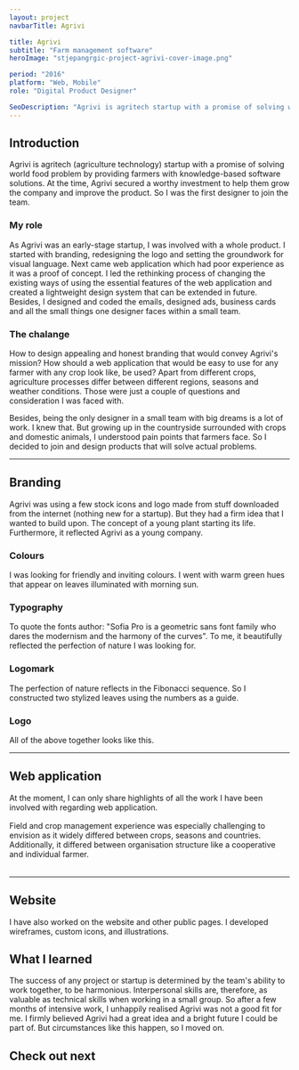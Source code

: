 ```yaml
---
layout: project
navbarTitle: Agrivi

title: Agrivi
subtitle: "Farm management software"
heroImage: "stjepangrgic-project-agrivi-cover-image.png"

period: "2016"
platform: "Web, Mobile"
role: "Digital Product Designer"

SeoDescription: "Agrivi is agritech startup with a promise of solving world food problem by providing farmers with knowledge-based software solutions. Designed by Stjepan Grgic"
---
```


## Introduction
Agrivi is agritech (agriculture technology) startup with a promise of solving world food problem by providing farmers with knowledge-based software solutions. At the time, Agrivi secured a worthy investment to help them grow the company and improve the product. So I was the first designer to join the team.

### My role
As Agrivi was an early-stage startup, I was involved with a whole product. I started with branding, redesigning the logo and setting the groundwork for visual language. Next came web application which had poor experience as it was a proof of concept. I led the rethinking process of changing the existing ways of using the essential features of the web application and created a lightweight design system that can be extended in future. Besides, I designed and coded the emails, designed ads, business cards and all the small things one designer faces within a small team.


### The chalange
How to design appealing and honest branding that would convey Agrivi's mission? How should a web application that would be easy to use for any farmer with any crop look like, be used? Apart from different crops, agriculture processes differ between different regions, seasons and weather conditions. Those were just a couple of questions and consideration I was faced with.

Besides, being the only designer in a small team with big dreams is a lot of work. I knew that. But growing up in the countryside surrounded with crops and domestic animals, I understood pain points that farmers face. So I decided to join and design products that will solve actual problems. 

<hr class="gradient">

## Branding
Agrivi was using a few stock icons and logo made from stuff downloaded from the internet (nothing new for a startup). But they had a firm idea that I wanted to build upon. The concept of a young plant starting its life. Furthermore, it reflected Agrivi as a young company.

<figure class="project-width">
  <simg name="stjepangrgic-project-agrivi-branding-idea.jpg" />
</figure> 
  

### Colours
I was looking for friendly and inviting colours. I went with warm green hues that appear on leaves illuminated with morning sun.

<figure class="photo-width">
  <simg name="stjepangrgic-project-agrivi-colors.png" />
</figure>

<section class="typography">
<div class="text">

### Typography
To quote the fonts author: "Sofia Pro is a geometric sans font family who dares the modernism and the harmony of the curves". To me, it beautifully reflected the perfection of nature I was looking for.

</div>
<figure>
  <simg name="stjepangrgic-project-agrivi-typography.png" />
</figure>
</section>

### Logomark
The perfection of nature reflects in the Fibonacci sequence. So I constructed two stylized leaves using the numbers as a guide.

<figure class="logomark-1">
  <simg name="stjepangrgic-project-agrivi-logomark-construction.png" />
</figure>
<figure class="logomark-2">
  <simg name="stjepangrgic-project-agrivi-logomark.png" />
</figure>

### Logo
All of the above together looks like this.

<figure class="g2-2">
  <simg name="stjepangrgic-project-agrivi-logo-construction.png" />
</figure>
<figure class="g2-2">
  <simg name="stjepangrgic-project-agrivi-logo.png" />
</figure>
<figure class="gcs2 span12">
  <simg name="stjepangrgic-project-agrivi-logo-monochrome-light.png" />
</figure>
<figure class="gcs14 span12">
  <simg name="stjepangrgic-project-agrivi-logo-monochrome-dark.png" />
</figure>

<hr class="gradient">

## Web application
At the moment, I can only share highlights of all the work I have been involved with regarding web application.

<figure class="project-width" style="margin-bottom: 1rem" >
  <simg name="stjepangrgic-project-agrivi-webapp.png" />
</figure>

Field and crop management experience was especially challenging to envision as it widely differed between crops, seasons and countries. Additionally, it differed between organisation structure like a cooperative and individual farmer.

<figure class="project-width" style="margin-top: 2rem">
  <simg name="stjepangrgic-project-agrivi-webapp-fields.png" />
</figure>


<hr class="gradient">

## Website
I have also worked on the website and other public pages. I developed wireframes, custom icons, and illustrations.

<figure class="project-width">
  <simg name="stjepangrgic-project-agrivi-website.jpg" />
</figure>
  
<section class="conclusion full-width grid">

## What I learned
The success of any project or startup is determined by the team's ability to work together, to be harmonious. Interpersonal skills are, therefore, as valuable as technical skills when working in a small group. So after a few months of intensive work, I unhappily realised Agrivi was not a good fit for me.  I firmly believed Agrivi had a great idea and a bright future I could be part of. But circumstances like this happen, so I moved on.

## Check out next

<div class="next-project project-width">
  <ProjectCard
    url="/work/vip-xmass-chat"
    title="Vip Xmas Chat"
    description="Promotional Chat App"
    bgImage="stjepangrgic-vip-chat-card-bgImage.jpg"
    projectImage="stjepangrgic-vip-chat-card-projectImage.png"
    textColor="#000"/>
</div>

</section>


<script>
import slink from '@/components/slink.vue'
import simg from '@/components/simg.vue'
import ProjectCard from '@/components/ProjectCard.vue'
import ProjectHeroSection from '@/components/ProjectHeroSection.vue'
import ProjectInfo from '@/components/ProjectInfo.vue'
import PageHeader from '@/components/PageHeader.vue'

export default {
  components: {
    slink,
    ProjectCard,
    simg,
    ProjectHeroSection,
    ProjectInfo,
    PageHeader
  }
}
</script>

<style lang="stylus">
@import "../../node_modules/rupture/rupture"
@import "../../styles/_grid.styl"

.agrivi
  --subtitle-color: #8E6948
  --content-bgc: #F8F3F0
  --page-header-bgc: #F8F3F0
  --conclusion-bg: #ECE1DC

  hr.gradient
    &:before
      background-image: linear-gradient(180deg, #ECE1DC 0%, rgba(234,221,216,0.00) 100%);

  .hero-image
    img
      box-shadow none

  .typography
    @extend .g2-2
    @extend .grid-inner
    +above(900px)
      margin-top: 3rem;
    .text
      +above(900px)
        grid-column 14 / span 11
        display: flex;
        flex-direction: column;
        justify-content: flex-end;
        padding-bottom: 2rem;

    figure
      @extend .project-width
      +above(900px)
        grid-column 1 / span 12

  +above(900px)
    #logomark, #logomark + p
      grid-column 5 / span 12
    .logomark-1
      grid-column 5 / span 10
    .logomark-2 
      grid-column 15 / span 10

</style>

